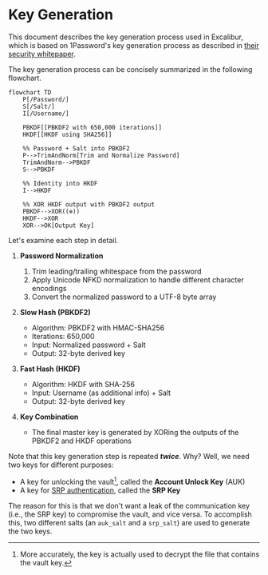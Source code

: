 # Key Generation

This document describes the key generation process used in Excalibur, which is based on 1Password's key generation process as described in [their security whitepaper](https://1passwordstatic.com/files/security/1password-white-paper.pdf).

The key generation process can be concisely summarized in the following flowchart.

```mermaid
flowchart TD
    P[/Password/]
    S[/Salt/]
    I[/Username/]

    PBKDF[[PBKDF2 with 650,000 iterations]]
    HKDF[[HKDF using SHA256]]

    %% Password + Salt into PBKDF2
    P-->TrimAndNorm[Trim and Normalize Password]
    TrimAndNorm-->PBKDF
    S-->PBKDF

    %% Identity into HKDF
    I-->HKDF

    %% XOR HKDF output with PBKDF2 output
    PBKDF-->XOR((⊕))
    HKDF-->XOR
    XOR-->OK[Output Key]
```

Let's examine each step in detail.

1. **Password Normalization**
    1. Trim leading/trailing whitespace from the password
    2. Apply Unicode NFKD normalization to handle different character encodings
    3. Convert the normalized password to a UTF-8 byte array

2. **Slow Hash (PBKDF2)**
    - Algorithm: PBKDF2 with HMAC-SHA256
    - Iterations: 650,000
    - Input: Normalized password + Salt
    - Output: 32-byte derived key

3. **Fast Hash (HKDF)**
    - Algorithm: HKDF with SHA-256
    - Input: Username (as additional info) + Salt
    - Output: 32-byte derived key

4. **Key Combination**
    - The final master key is generated by XORing the outputs of the PBKDF2 and HKDF operations

Note that this key generation step is repeated **_twice_**. Why? Well, we need two keys for different purposes:

- A key for unlocking the vault[^vault-key], called the **Account Unlock Key** (AUK)
- A key for [SRP authentication](/docs/dev/03-authentication.md), called the **SRP Key**

[^vault-key]: More accurately, the key is actually used to decrypt the file that contains the vault key.

The reason for this is that we don't want a leak of the communication key (i.e., the SRP key) to compromise the vault, and vice versa. To accomplish this, two different salts (an `auk_salt` and a `srp_salt`) are used to generate the two keys.
